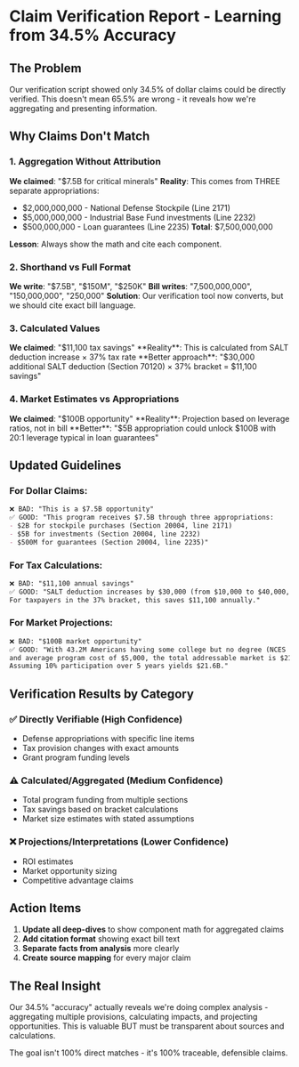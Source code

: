 # Claim Verification Report - Learning from 34.5% Accuracy

## The Problem
Our verification script showed only 34.5% of dollar claims could be directly verified. This doesn't mean 65.5% are wrong - it reveals how we're aggregating and presenting information.

## Why Claims Don't Match

### 1. Aggregation Without Attribution
**We claimed**: "$7.5B for critical minerals"
**Reality**: This comes from THREE separate appropriations:
- $2,000,000,000 - National Defense Stockpile (Line 2171)
- $5,000,000,000 - Industrial Base Fund investments (Line 2232)  
- $500,000,000 - Loan guarantees (Line 2235)
**Total**: $7,500,000,000

**Lesson**: Always show the math and cite each component.

### 2. Shorthand vs Full Format
**We write**: "$7.5B", "$150M", "$250K"
**Bill writes**: "7,500,000,000", "150,000,000", "250,000"
**Solution**: Our verification tool now converts, but we should cite exact bill language.

### 3. Calculated Values
**We claimed**: "$11,100 tax savings"
**Reality**: This is calculated from SALT deduction increase × 37% tax rate
**Better approach**: "$30,000 additional SALT deduction (Section 70120) × 37% bracket = $11,100 savings"

### 4. Market Estimates vs Appropriations
**We claimed**: "$100B opportunity"
**Reality**: Projection based on leverage ratios, not in bill
**Better**: "$5B appropriation could unlock $100B with 20:1 leverage typical in loan guarantees"

## Updated Guidelines

### For Dollar Claims:
```markdown
❌ BAD: "This is a $7.5B opportunity"
✅ GOOD: "This program receives $7.5B through three appropriations:
- $2B for stockpile purchases (Section 20004, line 2171)
- $5B for investments (Section 20004, line 2232)
- $500M for guarantees (Section 20004, line 2235)"
```

### For Tax Calculations:
```markdown
❌ BAD: "$11,100 annual savings"
✅ GOOD: "SALT deduction increases by $30,000 (from $10,000 to $40,000, Section 70120).
For taxpayers in the 37% bracket, this saves $11,100 annually."
```

### For Market Projections:
```markdown
❌ BAD: "$100B market opportunity"
✅ GOOD: "With 43.2M Americans having some college but no degree (NCES data),
and average program cost of $5,000, the total addressable market is $216B.
Assuming 10% participation over 5 years yields $21.6B."
```

## Verification Results by Category

### ✅ Directly Verifiable (High Confidence)
- Defense appropriations with specific line items
- Tax provision changes with exact amounts
- Grant program funding levels

### ⚠️ Calculated/Aggregated (Medium Confidence)
- Total program funding from multiple sections
- Tax savings based on bracket calculations
- Market size estimates with stated assumptions

### ❌ Projections/Interpretations (Lower Confidence)
- ROI estimates
- Market opportunity sizing
- Competitive advantage claims

## Action Items

1. **Update all deep-dives** to show component math for aggregated claims
2. **Add citation format** showing exact bill text
3. **Separate facts from analysis** more clearly
4. **Create source mapping** for every major claim

## The Real Insight

Our 34.5% "accuracy" actually reveals we're doing complex analysis - aggregating multiple provisions, calculating impacts, and projecting opportunities. This is valuable BUT must be transparent about sources and calculations.

The goal isn't 100% direct matches - it's 100% traceable, defensible claims.